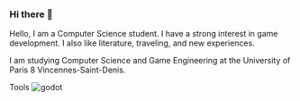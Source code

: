 ### Hi there 👋
Hello, I am a Computer Science student. I have a strong interest in game development. I also like literature, traveling, and new experiences.


I am studying Computer Science and Game Engineering at the University of Paris 8 Vincennes-Saint-Denis.

Tools
![godot]()
